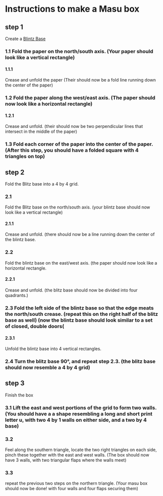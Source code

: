 # Instructions to make a Masu box

## step 1
Create a [Blintz Base](blintz.md)
### 1.1 Fold the paper on the north/south axis. (Your paper should look like a vertical rectangle)
#### 1.1.1 
Crease and unfold the paper (Their should now be a fold line running down the center of the paper)

### 1.2 Fold the paper along the west/east axis. (The paper should now look like a horizontal rectangle)
#### 1.2.1
Crease and unfold. (their should now be two perpendicular lines that intersect in the middle of the paper)

### 1.3 Fold each corner of the paper into the center of the paper. (After this step, you should have a folded square with 4 triangles on top)


## step 2
Fold the Blitz base into a 4 by 4 grid.

### 2.1
Fold the Blitz base on the north/south axis.  (your blintz base should now look like a vertical rectangle)
#### 2.1.1
Crease and unfold. (there should now be a line running down the center of the blintz base.

### 2.2
Fold the blintz base on the east/west axis. (the paper should now look like a horizontal rectangle.
#### 2.2.1
Crease and unfold. (the blitz base should now be divided into four quadrants.)


### 2.3 Fold the left side of the blintz base so that the edge meats the north/south crease. (repeat this on the right half of the blitz base as well) (now the blintz base should look similar to a set of closed, double doors(
#### 2.3.1
Unfold the blintz base into 4 vertical rectangles.
### 2.4 Turn the blitz base 90°, and repeat step 2.3. (the blitz base should now resemble a 4 by 4 grid)


## step 3
Finish the box

### 3.1 Lift the east and west portions of the grid to form two walls. (You should have a a shape resembling a long and short print letter u, with two 4 by 1 walls on either side, and a two by 4 base)

### 3.2
Feel along the southern triangle, locate the two right triangles on each side, pinch these together with the east and west walls. (The box should now have 3 walls, with two triangular flaps where the walls meet)

### 3.3
repeat the previous two steps on the northern triangle. (Your masu box should now be done! with four walls and four flaps securing them)
